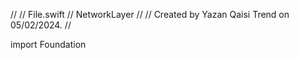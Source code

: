 //
//  File.swift
//  NetworkLayer
//
//  Created by Yazan Qaisi Trend on 05/02/2024.
//

import Foundation
